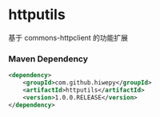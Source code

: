 # httputils
基于 commons-httpclient 的功能扩展


### Maven Dependency

``` xml
<dependency>
	<groupId>com.github.hiwepy</groupId>
	<artifactId>httputils</artifactId>
	<version>1.0.0.RELEASE</version>
</dependency>
```

